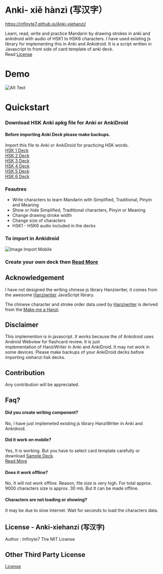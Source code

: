 # Anki- xiě hànzì (写汉字）

https://infinyte7.github.io/Anki-xiehanzi/

Learn, read, write and practice Mandarin by drawing strokes in anki and ankidroid with audio of HSK1 to HSK6 characters. I have used existing js library for implementing this in Anki and Ankidroid. It is a script written in Javascript to front side of card template of anki deck. <br>Read [License](https://github.com/infinyte7/Anki-xiehanzi/blob/master/License.md)

# Demo 
![Alt Text](https://github.com/infinyte7/Anki-xiehanzi/blob/master/image/xiehanzi_anki_demo.gif?raw=true)


# Quickstart
### Download HSK Anki apkg file for Anki or AnkiDroid
#### Before importing Anki Deck please make backups.

Import this file to Anki or AnkiDroid for practicing HSK words.
<br>[HSK 1 Deck](https://github.com/infinyte7/Anki-xiehanzi/blob/master/xiehanzi%20Anki%20Deck/xiehanzi_HSK1.apkg?raw=true)
<br>[HSK 2 Deck](https://github.com/infinyte7/Anki-xiehanzi/blob/master/xiehanzi%20Anki%20Deck/xiehanzi_HSK2.apkg?raw=true)
<br>[HSK 3 Deck](https://github.com/infinyte7/Anki-xiehanzi/blob/master/xiehanzi%20Anki%20Deck/xiehanzi_HSK3.apkg?raw=true)
<br>[HSK 4 Deck](https://github.com/infinyte7/Anki-xiehanzi/blob/master/xiehanzi%20Anki%20Deck/xiehanzi_HSK4.apkg?raw=true)
<br>[HSK 5 Deck](https://github.com/infinyte7/Anki-xiehanzi/blob/master/xiehanzi%20Anki%20Deck/xiehanzi_HSK5.apkg?raw=true)
<br>[HSK 6 Deck](https://github.com/infinyte7/Anki-xiehanzi/blob/master/xiehanzi%20Anki%20Deck/xiehanzi_HSK6.apkg?raw=true)


### Feautres
- Write characters to learn Mandarin with Simplified, Traditional, Pinyin and Meaning
- Show or hide Simplified, Traditional characters, Pinyin or Meaning
- Change drawing stroke width 
- Change size of characters
- HSK1 - HSK6 audio included in the decks 

### To import in Ankidroid
![Image Import Mobile](https://github.com/infinyte7/Anki-maobi/blob/master/image/Import_in_mobile.png)


### Create your own deck then [Read More](https://github.com/infinyte7/Anki-xiehanzi/blob/master/Create%20new%20Deck%20From%20Scratch.md)

## Acknowledgement
I have not designed the writing chinese js library Hanziwriter, it comes from the awesome [Hanziwriter](https://hanziwriter.org) JavaScript library. 

The chinese character and stroke order data used by [Hanziwriter](https://github.com/chanind/hanzi-writer)
is derived from the [ Make me a Hanzi](https://github.com/skishore/makemeahanzi).
 
 
 ## Disclaimer
 This implemention is in javascript. It works because the of Ankidroid uses Android Webview for flashcard review. It is just     
 implementation of HanziWriter in Anki and AnkiDroid. It may not work in some devices. Please make backups of your AnkiDroid decks 
 before importing xiehanzi hsk decks.
 
 ## Contribution
 Any contribution will be appreciated.
 
## Faq?
 #### Did you create writing component?
 No, I have just implemeted existing js library HanziWriter in Anki and Ankidroid.
 
 #### Did it work on mobile?
 Yes, It is working. But you have to select card template carefully or download [Sample Deck](https://github.com/infinyte7/Anki-maobi/blob/master/HSK%20Anki%20apkg/Write_Chinese.apkg?raw=true). <br>[Read More](https://github.com/infinyte7/Anki-xiehanzi/blob/master/Create%20new%20Deck%20From%20Scratch.md)
 
 #### Does it work offline?
 No, It will not work offline. 
 Reason, file size is very high. For total approx. 9000 characters size is approx. 30 mb.
 But It can be made offline. 
 
 #### Characters are not loading or showing?
 It may be due to slow internet. Wait for seconds to load the characters data.
 
## License - Anki-xiehanzi (写汉字)
Author : Infinyte7
The MIT License

## Other Third Party License
[License](https://github.com/infinyte7/Anki-xiehanzi/blob/master/License.md)

